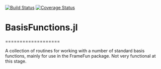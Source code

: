 [![Build Status](https://travis-ci.org/daanhb/BasisFunctions.jl.svg?branch=master)](https://travis-ci.org/daanhb/BasisFunctions.jl)
[![Coverage Status](https://coveralls.io/repos/github/daanhb/BasisFunctions.jl/badge.svg)](https://coveralls.io/github/daanhb/BasisFunctions.jl)

# BasisFunctions.jl
===================

A collection of routines for working with a number of standard basis functions, mainly for use in the FrameFun package. Not very functional at this stage.
